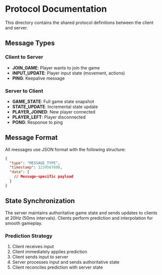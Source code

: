 # Protocol Documentation

This directory contains the shared protocol definitions between the client and server.

## Message Types

### Client to Server
- **JOIN_GAME**: Player wants to join the game
- **INPUT_UPDATE**: Player input state (movement, actions)
- **PING**: Keepalive message

### Server to Client
- **GAME_STATE**: Full game state snapshot
- **STATE_UPDATE**: Incremental state update
- **PLAYER_JOINED**: New player connected
- **PLAYER_LEFT**: Player disconnected
- **PONG**: Response to ping

## Message Format

All messages use JSON format with the following structure:

```json
{
  "type": "MESSAGE_TYPE",
  "timestamp": 1234567890,
  "data": {
    // Message-specific payload
  }
}
```

## State Synchronization

The server maintains authoritative game state and sends updates to clients at 20Hz (50ms intervals). Clients perform prediction and interpolation for smooth gameplay.

### Prediction Strategy
1. Client receives input
2. Client immediately applies prediction
3. Client sends input to server
4. Server processes input and sends authoritative state
5. Client reconciles prediction with server state